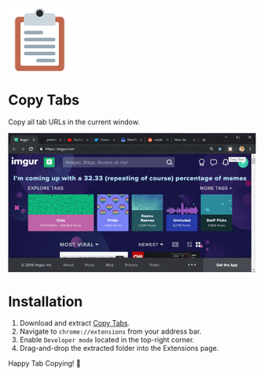 <div>
  <img src="https://raw.githubusercontent.com/peterthehan/copy-tabs/master/assets/clipboard_128.png" title="Copy Tabs" />
</div>

# Copy Tabs

Copy all tab URLs in the current window.

<div align="center">
  <p>
    <img src="https://raw.githubusercontent.com/peterthehan/copy-tabs/master/assets/demo.gif" title="Demo" />
  </p>
</div>

# Installation

1. Download and extract [Copy Tabs](https://github.com/peterthehan/copy-tabs/archive/master.zip).
2. Navigate to `chrome://extensions` from your address bar.
3. Enable `Developer mode` located in the top-right corner.
4. Drag-and-drop the extracted folder into the Extensions page.

Happy Tab Copying! 🎉
